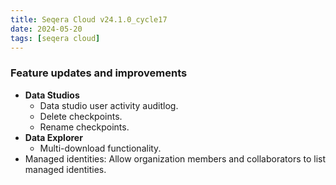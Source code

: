 ```yaml
---
title: Seqera Cloud v24.1.0_cycle17
date: 2024-05-20
tags: [seqera cloud]
---
```


### Feature updates and improvements

- **Data Studios**
  - Data studio user activity auditlog.
  - Delete checkpoints.
  - Rename checkpoints.
- **Data Explorer**
  - Multi-download functionality.
- Managed identities: Allow organization members and collaborators to list managed identities.
